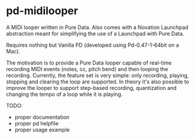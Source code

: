 # pd-midilooper
A MIDI looper written in Pure Data. Also comes with a Novation Launchpad abstraction meant for simplifying the use of a Launchpad with Pure Data.

Requires nothing but Vanilla PD (developed using Pd-0.47-1-64bit on a Mac).

The motivation is to provide a Pure Data looper capable of real-time recording MIDI events (notes, cc, pitch bend) and then looping the recording. Currently, the feature set is very simple: only recording, playing, stopping and clearing the loop are supported. In theory it's also possible to improve the looper to support step-based recording, quantization and changing the tempo of a loop while it is playing.

TODO:
  * proper documentation
  * proper pd helpfile
  * proper usage example
